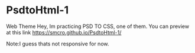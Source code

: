 # PsdtoHtml-1
 Web Theme
Hey,
Im practicing PSD TO CSS, one of them.
You can preview at this link https://smcro.github.io/PsdtoHtml-1/

Note:I guess thats not responsive for now.
